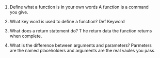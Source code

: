 1. Define what a function is in your own words
A function is a command you give.

2. What key word is used to define a function? 
Def Keyword

3. What does a return statement do? T
he return data the function returns when complete.

4. What is the difference between 
arguments and parameters?
Parmeters are the named placeholders and arguments are the real vaules you pass.